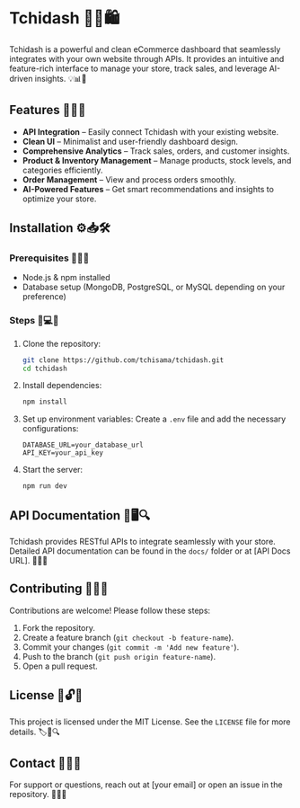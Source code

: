 # Tchidash 🚀✨🛍️

Tchidash is a powerful and clean eCommerce dashboard that seamlessly integrates with your own website through APIs. It provides an intuitive and feature-rich interface to manage your store, track sales, and leverage AI-driven insights. 💡📊🔗

## Features 🎯📌🚀

- **API Integration** – Easily connect Tchidash with your existing website.
- **Clean UI** – Minimalist and user-friendly dashboard design.
- **Comprehensive Analytics** – Track sales, orders, and customer insights.
- **Product & Inventory Management** – Manage products, stock levels, and categories efficiently.
- **Order Management** – View and process orders smoothly.
- **AI-Powered Features** – Get smart recommendations and insights to optimize your store.

## Installation ⚙️📥🛠️

### Prerequisites 📝🔧✅
- Node.js & npm installed
- Database setup (MongoDB, PostgreSQL, or MySQL depending on your preference)

### Steps 🚀💻📂
1. Clone the repository:
   ```bash
   git clone https://github.com/tchisama/tchidash.git
   cd tchidash
   ```
2. Install dependencies:
   ```bash
   npm install
   ```
3. Set up environment variables:
   Create a `.env` file and add the necessary configurations:
   ```
   DATABASE_URL=your_database_url
   API_KEY=your_api_key
   ```
4. Start the server:
   ```bash
   npm run dev
   ```

## API Documentation 📜🖥️🔍

Tchidash provides RESTful APIs to integrate seamlessly with your store. Detailed API documentation can be found in the `docs/` folder or at [API Docs URL]. 📑🔗📖

## Contributing 🤝📌💡

Contributions are welcome! Please follow these steps:
1. Fork the repository.
2. Create a feature branch (`git checkout -b feature-name`).
3. Commit your changes (`git commit -m 'Add new feature'`).
4. Push to the branch (`git push origin feature-name`).
5. Open a pull request.

## License 📜🔓✅

This project is licensed under the MIT License. See the `LICENSE` file for more details. 🏷️📄🔍

## Contact 📧💬📞

For support or questions, reach out at [your email] or open an issue in the repository. 📩🔗💡

